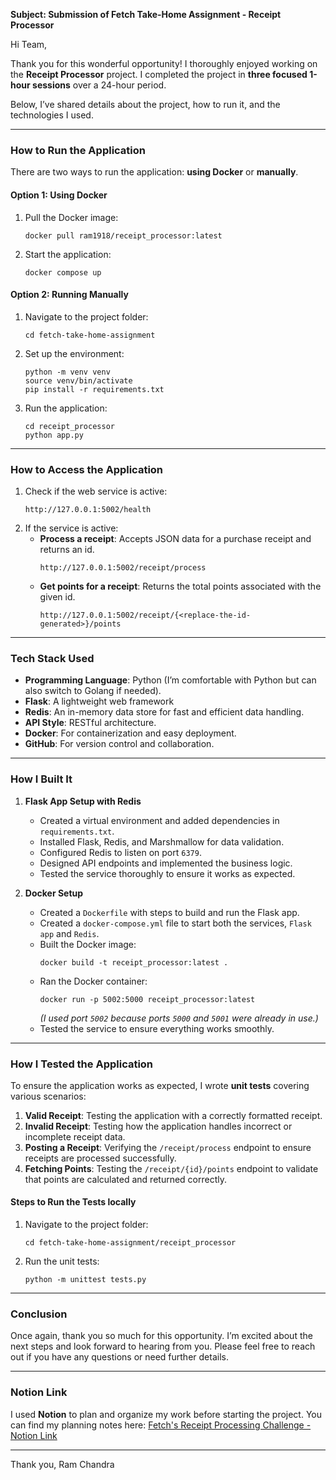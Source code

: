 **Subject: Submission of Fetch Take-Home Assignment - Receipt Processor**

Hi Team,

Thank you for this wonderful opportunity! I thoroughly enjoyed working on the **Receipt Processor** project. I completed the project in **three focused 1-hour sessions** over a 24-hour period.

Below, I’ve shared details about the project, how to run it, and the technologies I used.

---

### **How to Run the Application**
There are two ways to run the application: **using Docker** or **manually**.

#### **Option 1: Using Docker**
1. Pull the Docker image:
   ```
   docker pull ram1918/receipt_processor:latest
   ```  
2. Start the application:
   ```
   docker compose up
   ```  

#### **Option 2: Running Manually**
1. Navigate to the project folder: 
   ```
   cd fetch-take-home-assignment
   ```
2. Set up the environment:
   ```
   python -m venv venv
   source venv/bin/activate
   pip install -r requirements.txt
   ```
3. Run the application:
   ```
   cd receipt_processor
   python app.py
   ```

---

### **How to Access the Application**
1. Check if the web service is active:
   ```
   http://127.0.0.1:5002/health
   ```  
2. If the service is active:  
   - **Process a receipt**: Accepts JSON data for a purchase receipt and returns an id.
     ```
     http://127.0.0.1:5002/receipt/process
     ```  
   - **Get points for a receipt**: Returns the total points associated with the given id.
     ```
     http://127.0.0.1:5002/receipt/{<replace-the-id-generated>}/points
     ```  

---

### **Tech Stack Used**
- **Programming Language**: Python (I’m comfortable with Python but can also switch to Golang if needed).
- **Flask**: A lightweight web framework
- **Redis**: An in-memory data store for fast and efficient data handling.
- **API Style**: RESTful architecture.
- **Docker**: For containerization and easy deployment.
- **GitHub**: For version control and collaboration.

---

### **How I Built It**
1. **Flask App Setup with Redis**
   - Created a virtual environment and added dependencies in `requirements.txt`.
   - Installed Flask, Redis, and Marshmallow for data validation.
   - Configured Redis to listen on port `6379`.
   - Designed API endpoints and implemented the business logic.
   - Tested the service thoroughly to ensure it works as expected.

2. **Docker Setup**
   - Created a `Dockerfile` with steps to build and run the Flask app.
   - Created a `docker-compose.yml` file to start both the services, `Flask app` and `Redis`.
   - Built the Docker image:
     ```
     docker build -t receipt_processor:latest .
     ```
   - Ran the Docker container:
     ```
     docker run -p 5002:5000 receipt_processor:latest
     ```
     *(I used port `5002` because ports `5000` and `5001` were already in use.)*
   - Tested the service to ensure everything works smoothly.

---

### **How I Tested the Application**  
To ensure the application works as expected, I wrote **unit tests** covering various scenarios:  
1. **Valid Receipt**: Testing the application with a correctly formatted receipt.  
2. **Invalid Receipt**: Testing how the application handles incorrect or incomplete receipt data.  
3. **Posting a Receipt**: Verifying the `/receipt/process` endpoint to ensure receipts are processed successfully.  
4. **Fetching Points**: Testing the `/receipt/{id}/points` endpoint to validate that points are calculated and returned correctly.  

#### **Steps to Run the Tests locally**
1. Navigate to the project folder:
   ```
   cd fetch-take-home-assignment/receipt_processor
   ```
2. Run the unit tests:
   ```
   python -m unittest tests.py
   ```

---

### **Conclusion**
Once again, thank you so much for this opportunity. I’m excited about the next steps and look forward to hearing from you. Please feel free to reach out if you have any questions or need further details.

---

### **Notion Link**
I used **Notion** to plan and organize my work before starting the project. You can find my planning notes here:
[Fetch's Receipt Processing Challenge - Notion Link](https://wild-sombrero-867.notion.site/Fetch-s-Receipt-Processing-Challenge-188c3d96afe58035b62ae428f6102369)

---

Thank you,
Ram Chandra